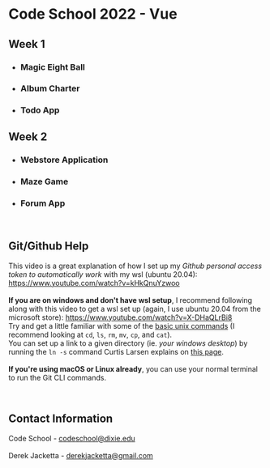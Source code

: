 # Code School 2022 - Vue

## Week 1
* ### Magic Eight Ball
* ### Album Charter
* ### Todo App

## Week 2
* ### Webstore Application
* ### Maze Game
* ### Forum App

<br>

## Git/Github Help

This video is a great explanation of how I set up my _Github personal access token to automatically work_ with my wsl (ubuntu 20.04):
https://www.youtube.com/watch?v=kHkQnuYzwoo
<br><br>
**If you are on windows and don't have wsl setup**, I recommend following along with this video to get a wsl set up (again, I use ubuntu 20.04 from the microsoft store): https://www.youtube.com/watch?v=X-DHaQLrBi8 <br> Try and get a little familiar with some of the <a href="https://www.unixtutorial.org/basic-unix-commands">basic unix commands</a> (I recommend looking at ```cd```, ```ls```, ```rm```, ```mv```, ```cp```, and ```cat```). <br>You can set up a link to a given directory (ie. _your windows desktop_) by running the ```ln -s``` command Curtis Larsen explains on <a href="https://cit.dixie.edu/faculty/larsen/windows-editor-bash-compiler.php">this page</a>.
<br><br>
**If you're using macOS or Linux already**, you can use your normal terminal to run the Git CLI commands.

<br>

## Contact Information
Code School - codeschool@dixie.edu
<br><br>
Derek Jacketta - derekjacketta@gmail.com
